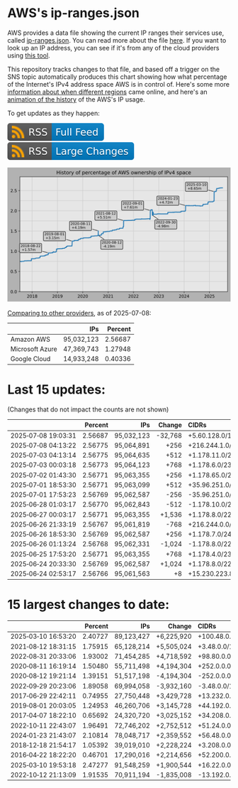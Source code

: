 # AWS's ip-ranges.json

AWS provides a data file showing the current IP ranges their
services use, called [ip-ranges.json](https://ip-ranges.amazonaws.com/ip-ranges.json).
You can read more about the file [here](https://docs.aws.amazon.com/general/latest/gr/aws-ip-ranges.html).
If you want to look up an IP address, you can see if it's from any of the cloud providers using [this tool](https://cloud-ips.s3-us-west-2.amazonaws.com/index.html).

This repository tracks changes to that file, and based off a trigger on the SNS 
topic automatically produces this chart showing how what percentage of the 
Internet's IPv4 address space AWS is in control of.  Here's some 
more [information about when different regions](announces.md) came 
online, and here's an [animation of the history](https://youtu.be/v__lzuvKxU0) 
of the AWS's IP usage.

To get updates as they happen:

[![RSS Icon (Full Feed)](images/rss_badge.svg)](https://raw.githubusercontent.com/seligman/aws-ip-ranges/master/rss.xml)
[![RSS Icon (Large Changes)](images/rss_badge_partial.svg)](https://raw.githubusercontent.com/seligman/aws-ip-ranges/master/rss_big_changes.xml)

![History of AWS](history_count.svg)

[Comparing to other providers](https://github.com/seligman/cloud_sizes), as of 2025-07-08:

| | IPs | Percent |
| --- | ---: | ---: |
| Amazon AWS | 95,032,123 | 2.56687 |
| Microsoft Azure | 47,369,743 | 1.27948 |
| Google Cloud | 14,933,248 | 0.40336 |


# Last 15 updates:

(Changes that do not impact the counts are not shown)

| | Percent | IPs | Change | CIDRs |
| :--- | ---: | ---: | ---: | :--- |
| 2025&#8209;07&#8209;08&nbsp;19:03:31 | 2.56687 | 95,032,123 | -32,768 | +5.60.128.0/17,&nbsp;-54.54.0.0/16 |
| 2025&#8209;07&#8209;08&nbsp;04:13:22 | 2.56775 | 95,064,891 | +256 | +216.244.1.0/24 |
| 2025&#8209;07&#8209;03&nbsp;04:13:14 | 2.56775 | 95,064,635 | +512 | +1.178.11.0/24,&nbsp;+1.178.64.0/24 |
| 2025&#8209;07&#8209;03&nbsp;00:03:18 | 2.56773 | 95,064,123 | +768 | +1.178.6.0/23,&nbsp;+1.178.10.0/24 |
| 2025&#8209;07&#8209;02&nbsp;01:43:30 | 2.56771 | 95,063,355 | +256 | +1.178.65.0/24 |
| 2025&#8209;07&#8209;01&nbsp;18:53:30 | 2.56771 | 95,063,099 | +512 | +35.96.251.0/24,&nbsp;+168.185.7.0/24 |
| 2025&#8209;07&#8209;01&nbsp;17:53:23 | 2.56769 | 95,062,587 | -256 | -35.96.251.0/24 |
| 2025&#8209;06&#8209;28&nbsp;01:03:17 | 2.56770 | 95,062,843 | -512 | -1.178.10.0/23 |
| 2025&#8209;06&#8209;27&nbsp;00:03:17 | 2.56771 | 95,063,355 | +1,536 | +1.178.8.0/22,&nbsp;+1.178.5.0/24,&nbsp;+1.178.6.0/24 |
| 2025&#8209;06&#8209;26&nbsp;21:33:19 | 2.56767 | 95,061,819 | -768 | +216.244.0.0/24,&nbsp;-1.178.4.0/22 |
| 2025&#8209;06&#8209;26&nbsp;18:53:30 | 2.56769 | 95,062,587 | +256 | +1.178.7.0/24 |
| 2025&#8209;06&#8209;26&nbsp;01:13:24 | 2.56768 | 95,062,331 | -1,024 | -1.178.8.0/22 |
| 2025&#8209;06&#8209;25&nbsp;17:53:20 | 2.56771 | 95,063,355 | +768 | +1.178.4.0/23,&nbsp;+1.178.6.0/24 |
| 2025&#8209;06&#8209;24&nbsp;20:33:30 | 2.56769 | 95,062,587 | +1,024 | +1.178.8.0/22 |
| 2025&#8209;06&#8209;24&nbsp;02:53:17 | 2.56766 | 95,061,563 | +8 | +15.230.223.8/29 |


# 15 largest changes to date:

| | Percent | IPs | Change | CIDRs |
| :--- | ---: | ---: | ---: | :--- |
| 2025&#8209;03&#8209;10&nbsp;16:53:20 | 2.40727 | 89,123,427 | +6,225,920 | +100.48.0.0/12,&nbsp;+16.144.0.0/13,&nbsp;+16.192.0.0/13,&nbsp;... |
| 2021&#8209;08&#8209;12&nbsp;18:31:15 | 1.75915 | 65,128,214 | +5,505,024 | +3.48.0.0/12,&nbsp;+35.96.0.0/12,&nbsp;+3.152.0.0/13,&nbsp;... |
| 2022&#8209;08&#8209;31&nbsp;20:33:06 | 1.93002 | 71,454,285 | +4,718,592 | +98.80.0.0/12,&nbsp;+184.32.0.0/12,&nbsp;+13.184.0.0/13,&nbsp;... |
| 2020&#8209;08&#8209;11&nbsp;16:19:14 | 1.50480 | 55,711,498 | +4,194,304 | +252.0.0.0/10 |
| 2020&#8209;08&#8209;12&nbsp;19:21:14 | 1.39151 | 51,517,198 | -4,194,304 | -252.0.0.0/10 |
| 2022&#8209;09&#8209;29&nbsp;20:23:06 | 1.89058 | 69,994,058 | -3,932,160 | -3.48.0.0/12,&nbsp;-35.96.0.0/12,&nbsp;-3.240.0.0/13,&nbsp;... |
| 2017&#8209;06&#8209;29&nbsp;22:42:11 | 0.74955 | 27,750,448 | +3,429,728 | +13.232.0.0/13,&nbsp;+34.240.0.0/13,&nbsp;+35.168.0.0/13,&nbsp;... |
| 2019&#8209;08&#8209;01&nbsp;20:03:05 | 1.24953 | 46,260,706 | +3,145,728 | +44.192.0.0/10,&nbsp;-3.192.0.0/12 |
| 2017&#8209;04&#8209;07&nbsp;18:22:10 | 0.65692 | 24,320,720 | +3,025,152 | +34.208.0.0/12,&nbsp;+34.224.0.0/12,&nbsp;+13.58.0.0/15,&nbsp;... |
| 2022&#8209;10&#8209;11&nbsp;22:43:07 | 1.96491 | 72,746,202 | +2,752,512 | +51.24.0.0/13,&nbsp;+57.104.0.0/13,&nbsp;+51.20.0.0/14,&nbsp;... |
| 2024&#8209;01&#8209;23&nbsp;21:43:07 | 2.10814 | 78,048,717 | +2,359,552 | +56.48.0.0/13,&nbsp;+16.28.0.0/14,&nbsp;+16.64.0.0/14,&nbsp;... |
| 2018&#8209;12&#8209;18&nbsp;21:54:17 | 1.05392 | 39,019,010 | +2,228,224 | +3.208.0.0/12,&nbsp;+3.224.0.0/12,&nbsp;+13.48.0.0/15 |
| 2016&#8209;04&#8209;22&nbsp;18:22:20 | 0.46701 | 17,290,016 | +2,214,656 | +52.200.0.0/13,&nbsp;+52.208.0.0/13,&nbsp;+52.36.0.0/14,&nbsp;... |
| 2025&#8209;03&#8209;10&nbsp;19:53:18 | 2.47277 | 91,548,259 | +1,900,544 | +16.22.0.0/15,&nbsp;+16.48.0.0/15,&nbsp;+16.58.0.0/15,&nbsp;... |
| 2022&#8209;10&#8209;12&nbsp;21:13:09 | 1.91535 | 70,911,194 | -1,835,008 | -13.192.0.0/13,&nbsp;-16.28.0.0/14,&nbsp;-40.172.0.0/14,&nbsp;... |
